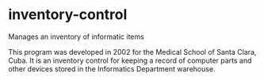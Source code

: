 # inventory-control
Manages an inventory of informatic items

This program was developed in 2002 for the Medical School of Santa Clara, Cuba. It is an inventory control for keeping a record of computer parts and other devices stored in the Informatics Department warehouse.
